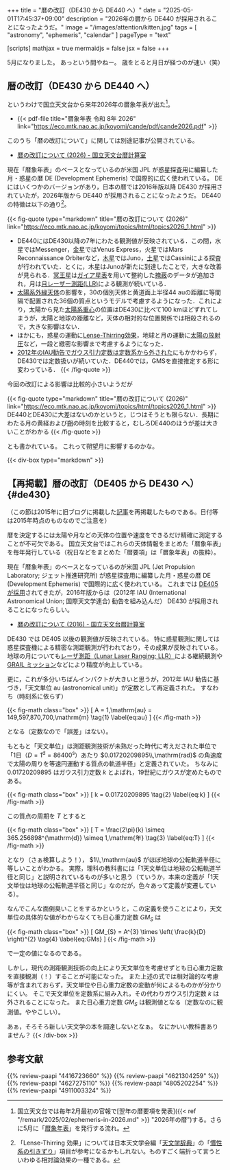 +++
title = "暦の改訂（DE430 から DE440 へ）"
date =  "2025-05-01T17:45:37+09:00"
description = "2026年の暦から DE440 が採用されることになったようだ。"
image = "/images/attention/kitten.jpg"
tags = [ "astronomy", "ephemeris", "calendar" ]
pageType = "text"

[scripts]
  mathjax = true
  mermaidjs = false
  jsx = false
+++

5月になりました。
あっという間やねー。
歳をとると月日が経つのが速い（笑）

## 暦の改訂（DE430 から DE440 へ）

というわけで国立天文台から来年2026年の暦象年表が出た[^e1]。

[^e1]: 国立天文台では毎年2月最初の官報で[翌年の暦要項を発表]({{< ref "/remark/2025/02/ephemeris-in-2026.md" >}} "2026年の暦")する。さらに5月に「[暦象年表](https://eco.mtk.nao.ac.jp/koyomi/cande/ "暦象年表 - 国立天文台暦計算室")」を発行する流れ。

- {{< pdf-file title="暦象年表 令和 8年 2026" link="https://eco.mtk.nao.ac.jp/koyomi/cande/pdf/cande2026.pdf" >}}

このうち「暦の改訂について」に関しては別途記事が公開されている。

- [暦の改訂について (2026) - 国立天文台暦計算室](https://eco.mtk.nao.ac.jp/koyomi/topics/html/topics2026_1.html)

現在「暦象年表」のベースとなっているのが米国 JPL が惑星探査用に編纂した月・惑星の暦 DE (Development Ephemeris) で国際的に広く使われている。
DE にはいくつかのバージョンがあり，日本の暦では2016年版以降 DE430 が採用されていたが，2026年版から DE440 が採用されることになったようだ。
DE440 の特徴は以下の通り[^lt1]。

[^lt1]: 「Lense-Thirring 効果」については日本天文学会編「[天文学辞典](https://astro-dic.jp/ "天文学辞典：天体に関する用語を3,200語以上収録・解説。（無料）")」の「[慣性系の引きずり](https://astro-dic.jp/dragging-of-inertial-frame/ "慣性系の引きずり | 天文学辞典")」項目が参考になるかもしれない。ものすごく端折って言うといわゆる相対論効果の一種である。

{{< fig-quote type="markdown" title="暦の改訂について (2026)" link="https://eco.mtk.nao.ac.jp/koyomi/topics/html/topics2026_1.html" >}}
- DE440にはDE430以降の7年にわたる観測値が反映されている．この間，水星ではMessenger，[金星](https://eco.mtk.nao.ac.jp/koyomi/topics/html/topics2007.html)ではVenus Express，火星ではMars Reconnaissance Orbiterなど，[木星](https://eco.mtk.nao.ac.jp/koyomi/topics/html/topics2002.html)ではJuno，[土星](https://eco.mtk.nao.ac.jp/koyomi/topics/html/topics2025_1.html)ではCassiniによる探査が行われていた．とくに，木星はJunoが新たに到達したことで，大きな改善が見られる．[冥王星](https://eco.mtk.nao.ac.jp/koyomi/topics/html/topics2008.html)は[ガイア星表](https://eco.mtk.nao.ac.jp/koyomi/wiki/B4F0CBDCC0B1C9BD.html#w2aa0a27)を用いて整約した[掩蔽](https://eco.mtk.nao.ac.jp/koyomi/wiki/BFA9A1A2B1E6CAC3A1A2B7D0B2E1.html)のデータが追加され，月は[月レーザー測距(LLR)](https://eco.mtk.nao.ac.jp/koyomi/wiki/B7EEA5ECA1BCA5B6A1BCC2ACB5F7.html)による観測が続いている．
- [太陽系外縁天体](https://eco.mtk.nao.ac.jp/koyomi/topics/html/topics2008.html)の影響を，30の個別天体と黄道面上半径44 auの距離に等間隔で配置された36個の質点というモデルで考慮するようになった．これにより，太陽から見た[太陽系重心](https://eco.mtk.nao.ac.jp/koyomi/wiki/CFC7C0B12FC2C0CDDBB7CFBDC5BFB4.html)の位置はDE430に比べて100 kmほどずれてしまうが，太陽と地球の距離など，天体の相対的な位置関係では相殺されるので，大きな影響はない．
- ほかにも，惑星の運動に[Lense-Thirring効果](https://eco.mtk.nao.ac.jp/koyomi/wiki/B6E1C6FCC5C0A4CEB0DCC6B0.html#i5296788)，地球と月の運動に[太陽の放射圧](https://eco.mtk.nao.ac.jp/koyomi/wiki/CAFCBCCDB0B5.html)など，一段と緻密な影響まで考慮するようになった．
- [2012年のIAU勧告でガウス引力定数は定数系から外された](https://eco.mtk.nao.ac.jp/koyomi/topics/html/topics2016_1.html)にもかかわらず，DE430では定数扱いが続いていた．DE440では，GMSを直接推定する形に変わっている．
{{< /fig-quote >}}

今回の改訂による影響は比較的小さいようだが

{{< fig-quote type="markdown" title="暦の改訂について (2026)" link="https://eco.mtk.nao.ac.jp/koyomi/topics/html/topics2026_1.html" >}}
DE440とDE430に大差はないのかというと，じつはそうとも限らない．長期にわたる月の黄経および[朔](https://eco.mtk.nao.ac.jp/koyomi/wiki/B7EEA4CECBFEA4C1B7E7A4B1.html)の時刻を比較すると，むしろDE440のほうが差は大きいことがわかる
{{< /fig-quote >}}

とも書かれている。
これって朔望月に影響するのかな。

{{< div-box type="markdown" >}}
## 【再掲載】暦の改訂（DE405 から DE430 へ） {#de430}

（この節は2015年に旧ブログに掲載した[記事](https://baldanders.info/blog/000840/ "暦の改訂（DE405 から DE430 へ）")を再掲載したものである。日付等は2015年時点のものなのでご注意を）

 暦を決定するには太陽や月などの天体の位置や速度をできるだけ精確に測定することが不可欠である。
 国立天文台ではこれらの天体情報をまとめた「暦象年表」を毎年発行している（祝日などをまとめた「暦要項」は「暦象年表」の抜粋）。

現在「暦象年表」のベースとなっているのが米国 JPL (Jet Propulsion Laboratory; ジェット推進研究所) が惑星探査用に編纂した月・惑星の暦 DE (Development Ephemeris) で国際的に広く使われている。
これまでは [DE405 が採用](http://eco.mtk.nao.ac.jp/koyomi/topics/html/topics2003.html "暦の改訂について (2003) - 国立天文台暦計算室")されてきたが，2016年版からは（2012年 IAU (International Astronomical Union; 国際天文学連合) 勧告を組み込んだ） DE430 が採用されることになったらしい。

- [暦の改訂について (2016) - 国立天文台暦計算室](https://eco.mtk.nao.ac.jp/koyomi/topics/html/topics2016_1.html)

DE430 では DE405 以後の観測値が反映されている。
特に惑星観測に関しては惑星探査機による精密な測距観測が行われており，その成果が反映されている。
地球の月についても[レーザ測距（Lunar Laser Ranging; LLR）](http://ja.wikipedia.org/wiki/%E6%9C%88%E3%83%AC%E3%83%BC%E3%82%B6%E3%83%BC%E6%B8%AC%E8%B7%9D%E5%AE%9F%E9%A8%93 "月レーザー測距実験 - Wikipedia")による継続観測や [GRAIL ミッション](http://ja.wikipedia.org/wiki/GRAIL "GRAIL - Wikipedia")などにより精度が向上している。

更に，これが多分いちばんインパクトが大きいと思うが，2012年 IAU 勧告に基づき，「天文単位 $\mathrm{au}$ (astronomical unit)」が定数として再定義された。 すなわち（時刻系に依らず）

{{< fig-math class="box" >}}
\[ A = 1\,\mathrm{au} = 149,597,870,700\,\mathrm{m} \tag{1} \label{eq:au} \]
{{< /fig-math >}}

となる（定数なので「誤差」はない）。

もともと「天文単位」は測距観測技術が未熟だった時代に考えだされた単位で「1日（$D=1^{\mathrm{d}}=86400^{\mathrm{s}}$）あたり $0.01720209895\\,\mathrm{rad}$ の角速度で太陽の周りを等速円運動する質点の軌道半径」と定義されていた。
ちなみに $0.01720209895$ はガウス引力定数 $k$ とよばれ，19世紀にガウスが定めたものである。

{{< fig-math class="box" >}}
\[ k = 0.01720209895 \tag{2} \label{eq:k} \]
{{< /fig-math >}}

この質点の周期を $T$ とすると 

{{< fig-math class="box" >}}
\[ T = \frac{2\pi}{k} \simeq 365.256898^{\mathrm{d}} \simeq 1\,\mathrm{年} \tag{3} \label{eq:T} \]
{{< /fig-math >}}

 となり（さぁ検算しよう！）， $1\\,\mathrm{au}$ がほぼ地球の公転軌道半径に等しいことがわかる。
 実際，理科の教科書には「1天文単位は地球の公転軌道半径と同じ」と説明されているものが多いと思う（ていうか，本来の定義が「1天文単位は地球の公転軌道半径と同じ」なのだが，色々あって定義が変遷している）。

なんでこんな面倒臭いことをするかというと，この定義を使うことにより，天文単位の具体的な値がわからなくても日心重力定数 $GM_{S}$ は

{{< fig-math class="box" >}}
\[ GM_{S} = A^{3} \times \left( \frac{k}{D} \right)^{2} \tag{4} \label{eq:GMs} \]
{{< /fig-math >}}

 で一定の値になるのである。

しかし，現代の測距観測技術の向上により天文単位を考慮せずとも日心重力定数を直接観測（！）することが可能になった。
また上述の式では相対論的な考慮等が含まれておらず，天文単位や日心重力定数の変動が何によるものかが分かりにくい。
そこで天文単位を定数系に組み入れ，その代わりガウス引力定数 $k$ は外されることになった。
また日心重力定数 $GM_{S}$ は観測値となる（定数なのに観測値。ややこしい）。

あぁ，そろそろ新しい天文学の本を調達しないとなぁ。 なにかいい教科書ありません？
{{< /div-box >}}

## 参考文献

{{% review-paapi "4416723660" %}} <!-- 天文年鑑 2025年版 -->
{{% review-paapi "4621304259" %}} <!-- 理科年表 2020 -->
{{% review-paapi "4627275110" %}} <!-- 天体物理学 -->
{{% review-paapi "4805202254" %}} <!-- 天体の位置計算 -->
{{% review-paapi "4911003324" %}} <!-- すばる望遠鏡 宇宙の神秘を探る 天文画像集 国立天文台 -->
